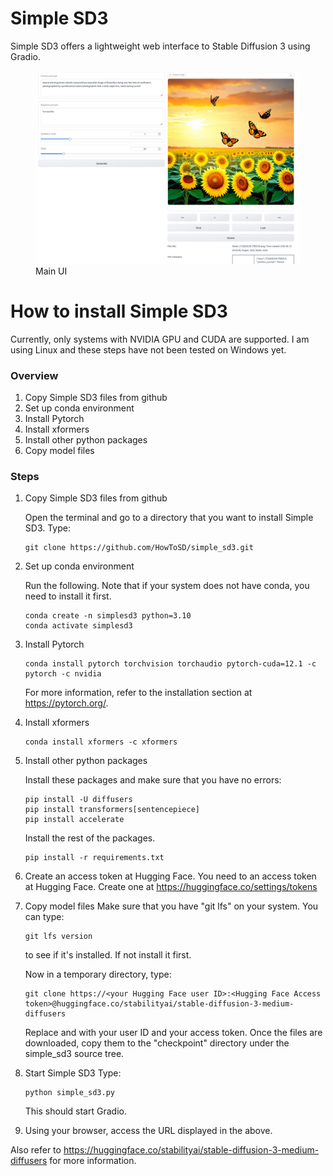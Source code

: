 # Simple SD3
Simple SD3 offers a lightweight web interface to Stable Diffusion 3 using Gradio.


<figure>
  <img src="docs/resources/main_ui.jpg" alt="UI">
  <figcaption>Main UI</figcaption>
</figure>

# How to install Simple SD3

Currently, only systems with NVIDIA GPU and CUDA are supported.
I am using Linux and these steps have not been tested on Windows yet.

### Overview
1. Copy Simple SD3 files from github
1. Set up conda environment
1. Install Pytorch
1. Install xformers
1. Install other python packages
1. Copy model files

### Steps
1. Copy Simple SD3 files from github

   Open the terminal and go to a directory that you want to install Simple SD3.
   Type:
   ```
   git clone https://github.com/HowToSD/simple_sd3.git
   ```

2. Set up conda environment

    Run the following. Note that if your system does not have conda, you need to install it first.

    ```
    conda create -n simplesd3 python=3.10
    conda activate simplesd3
    ```

3. Install Pytorch
   
    ```
    conda install pytorch torchvision torchaudio pytorch-cuda=12.1 -c pytorch -c nvidia
    ```
    For more information, refer to the installation section at https://pytorch.org/.

4. Install xformers

    ```
    conda install xformers -c xformers
    ```

5. Install other python packages

    Install these packages and make sure that you have no errors:
    ```
    pip install -U diffusers
    pip install transformers[sentencepiece]
    pip install accelerate
    ```

    Install the rest of the packages.
    ```
    pip install -r requirements.txt
    ```

6. Create an access token at Hugging Face.
   You need to an access token at Hugging Face.
   Create one at https://huggingface.co/settings/tokens

7. Copy model files
   Make sure that you have "git lfs" on your system.
   You can type:
   ```
   git lfs version
   ```
   to see if it's installed. If not install it first.

   Now in a temporary directory, type:
   ```
   git clone https://<your Hugging Face user ID>:<Hugging Face Access token>@huggingface.co/stabilityai/stable-diffusion-3-medium-diffusers
   ```
   Replace <your Hugging Face user ID> and <Hugging Face Access token> with your user ID and your access token.
   Once the files are downloaded, copy them to the "checkpoint" directory under the simple_sd3 source tree.

8. Start Simple SD3
   Type:
   ```
   python simple_sd3.py
   ```
   This should start Gradio.

9.  Using your browser, access the URL displayed in the above.

Also refer to https://huggingface.co/stabilityai/stable-diffusion-3-medium-diffusers for more information.
